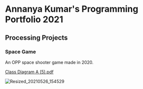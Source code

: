 # Annanya Kumar's Programming Portfolio 2021

## Processing Projects 

### Space Game



An OPP space shooter game made in 2020.

[Class Diagram A (5).pdf](https://github.com/ANNANYAKUMAR/portfolioformeb4/files/6549768/Class.Diagram.A.5.pdf)

![Resized_20210526_154529](https://user-images.githubusercontent.com/70349676/119735709-fce1c580-be39-11eb-8572-5937f50a9729.jpeg)
